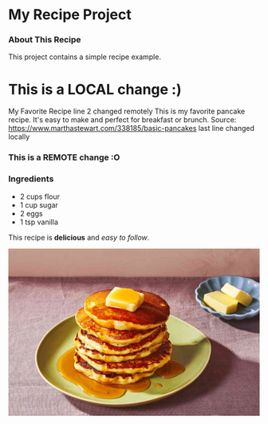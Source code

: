 # My Recipe Project

### About This Recipe
This project contains a simple recipe example.

# This is a LOCAL change :)
My Favorite Recipe
line 2 changed remotely 
This is my favorite pancake recipe. It's easy to make and perfect for breakfast or brunch.
Source: https://www.marthastewart.com/338185/basic-pancakes
last line changed locally
### This is a REMOTE change :O

### Ingredients
- 2 cups flour  
- 1 cup sugar  
- 2 eggs  
- 1 tsp vanilla

This recipe is **delicious** and *easy to follow*.

![Recipe Image](recipe.jpg)